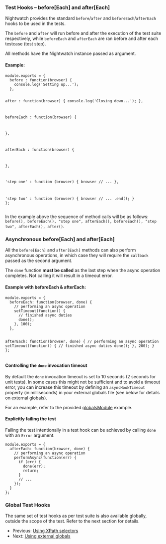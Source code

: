 ### Test Hooks – before[Each] and after[Each]

Nightwatch provides the standard `before`/`after` and `beforeEach`/`afterEach` hooks to be used in the tests.

The `before` and `after` will run before and after the execution of the test suite respectively, while `beforeEach` and `afterEach` are ran before and after each testcase (test step).

All methods have the Nightwatch instance passed as argument.

#### Example:

<div class="sample-test">
<pre class="line-numbers" data-language="javascript"><code class="language-javascript">module.exports = {
  before : function(browser) {
    console.log('Setting up...');
  },

  after : function(browser) {
    console.log('Closing down...');
  },

  beforeEach : function(browser) {

  },

  afterEach : function(browser) {

  },

  'step one' : function (browser) {
    browser
     // ...
  },

  'step two' : function (browser) {
    browser
    // ...
      .end();
  }
};</code></pre>
</div>

In the example above the sequence of method calls will be as follows: `before(), beforeEach(), "step one", afterEach(), beforeEach(), "step two", afterEach(), after()`.

### Asynchronous before[Each] and after[Each]

All the `before[Each]` and `after[Each]` methods can also perform asynchronous operations, in which case they will require the `callback` passed as the second argument.

<div class="alert alert-warning">
The <code>done</code> function <strong>must be called</strong> as the last step when the async operation completes. Not calling it will result in a timeout error.
</div>

<h4>Example with beforeEach &amp; afterEach:</h4>
<div class="sample-test">
<pre class="line-numbers"><code class="language-javascript">module.exports = {
  beforeEach: function(browser, done) {
    // performing an async operation
    setTimeout(function() {
      // finished async duties
      done();
    }, 100);
  },

  afterEach: function(browser, done) {
    // performing an async operation
    setTimeout(function() {
      // finished async duties
      done();
    }, 200);
  }
};</code></pre>
</div>

#### Controlling the `done` invocation timeout
By default the `done` invocation timeout is set to 10 seconds (2 seconds for unit tests). In some cases this might not be sufficient and to avoid a timeout error, you can increase this timeout by defining an `asyncHookTimeout` property (in milliseconds) in your external globals file (see below for details on external globals).

For an example, refer to the provided [globalsModule](https://github.com/nightwatchjs/nightwatch/blob/master/examples/globalsModule.js#L20) example.

#### Explicitly failing the test
Failing the test intentionally in a test hook can be achieved by calling `done` with an `Error` argument:

<div class="sample-test">
<pre class="line-numbers"><code class="language-javascript">module.exports = {
  afterEach: function(browser, done) {
    // performing an async operation
    performAsync(function(err) {
      if (err) {
        done(err);
        return;
      }
      // ...
    });
  }
};</code></pre>
</div>

### Global Test Hooks

The same set of test hooks as per test suite is also available globally, outside the scope of the test. Refer to the next section for details.

- Previous: [Using XPath selectors](/guide/using-nightwatch/using-xpath-selectors.html)
- Next: [Using external globals](/guide/using-nightwatch/external-globals.html)
